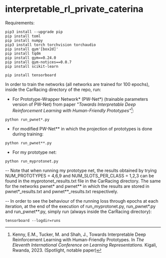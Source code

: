 # interpretable_rl_private_caterina


Requirements:
```
pip3 install --upgrade pip
pip install toml
pip install numpy
pip3 install torch torchvision torchaudio
pip install gym'[box2d]'
pip install tqdm
pip install gym==0.24.0
pip install gym-notices==0.0.7
pip install scikit-learn

pip install tensorboard
```
In order to train the networks (all networks are trained for 100 epochs), inside the CarRacing directory of the repo, run:

- For Prototype-Wrapper Network* (PW-Net*) (trainable parameters version of PW-Net) from paper *"Towards Interpretable Deep Reinforcement Learning with Human-Friendly Prototypes"*[^1]:
```
python run_pwnet*.py
```

- For modified PW-Net** in which the projection of prototypes is done during training:
```
python run_pwnet**.py
```

- For my prototype net:
```
python run_myprotonet.py
```
-- Note that when running my prototype net, the results obtained by trying NUM_PROTOTYPES = 4,6,9 and NUM_SLOTS_PER_CLASS = 1,2,3 can be found in the myprotonet_results.txt file in the CarRacing directory. The same for the networks pwnet* and pwnet** in which the results are stored in pwnet*_results.txt and pwnet**_results.txt respectively.

-- In order to see the behaviour of the running loss through epochs at each iteration, at the end of the execution of run_myprotonet.py, run_pwnet*.py and run_pwnet**.py, simply run (always inside the CarRacing directory):
```
tensorboard --logdir=runs
```

[^1]: Kenny, E.M., Tucker, M. and Shah, J., Towards Interpretable Deep Reinforcement Learning with Human-Friendly Prototypes. In *The Eleventh International Conference on Learning Representations.* Kigali, Rwanda, 2023. (Spotlight, notable paper)
